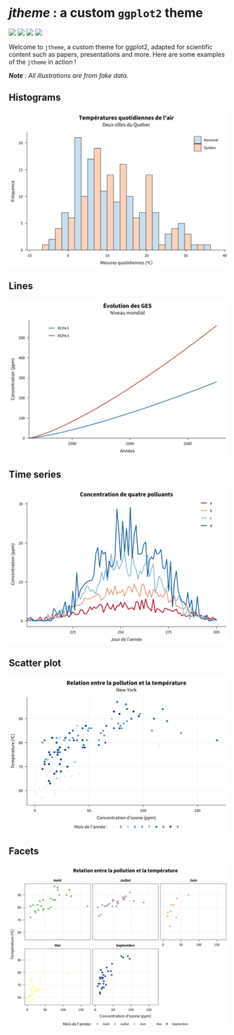 ***jtheme*** : a custom `ggplot2` theme
================================================================================

![](https://img.shields.io/badge/life_cycle-maturing-blue)
![](https://img.shields.io/badge/release_version-0.0.1-inactive)
![](https://img.shields.io/badge/docs-0%25-red)
![](https://img.shields.io/badge/tests-0%25-black)

Welcome to `jtheme`, a custom theme for ggplot2, adapted for scientific content such as papers, presentations and more. Here are some examples of the `jtheme` in action !

***Note** : All illustrations are from fake data.*

## Histograms

<img src = "_plots/fig_1_rect.jpg" width = "500px" align = "center">

## Lines

<img src = "_plots/fig_2_squared.jpg" width = "500px" align = "center">

## Time series

<img src = "_plots/fig_3_rect.jpg" width = "500px" align = "center">

## Scatter plot

<img src = "_plots/fig_4_rect.jpg" width = "500px" align = "center">

## Facets

<img src = "_plots/fig_5_rectbig.jpg" width = "500px" align = "center">
